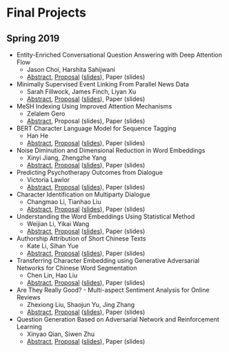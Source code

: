 Final Projects
=====

## Spring 2019

* Entity-Enriched Conversational Question Answering with Deep Attention Flow
  * Jason Choi, Harshita Sahijwani
  * [Abstract](https://drive.google.com/open?id=1KHa7kFR8NTa-M_yzSYheOqM5Hi_Y3ATJ), [Proposal](https://drive.google.com/open?id=15Gj4-yLnLGYChzxZaNfodIk6b8JiI3oM) ([slides](https://drive.google.com/open?id=16CVlqkDeZSb2M8xttwQWNL4c6nWLR4r8)), Paper (slides)
* Minimally Supervised Event Linking From Parallel News Data
  * Sarah Fillwock, James Finch, Liyan Xu
  * [Abstract](https://drive.google.com/open?id=1ech7eO-WiJLz_L9zKW9G7Rhs17qFqFPJ), [Proposal](https://drive.google.com/open?id=1rM718e7tplLLUszgLyQiL3-CmrabT7Mw) ([slides](https://drive.google.com/open?id=11rDJze8uqTquevd1Aqx8qVWZAOss719I)), Paper (slides)
* MeSH Indexing Using Improved Attention Mechanisms
  * Zelalem Gero
  * [Abstract](https://drive.google.com/open?id=1RJy0hqnig3obxka7evSqprUgZQ0b4q-9), Proposal (slides), Paper (slides)
* BERT Character Language Model for Sequence Tagging
  * Han He
  * [Abstract](https://drive.google.com/open?id=1YGFJ6xCkfaSL8E95cXSoo-fhnMHlKuRb), [Proposal](https://drive.google.com/open?id=1j9RcWTzX7IC3hPXcLFkRtoFWHpQ5rG6S) ([slides](https://drive.google.com/open?id=1VjuyCwRM19sXEQSGgDDr37zi9WuLgKWF)), Paper (slides)
* Noise Diminution and Dimensional Reduction in Word Embeddings
  * Xinyi Jiang, Zhengzhe Yang
  * [Abstract](https://drive.google.com/file/d/1mbaB3SOH3zZyQ00Py7uwgc4eAUU-gbNv/view?usp=sharing), [Proposal](https://drive.google.com/open?id=1tVT18s4vYZ9lI97yus3ygV0eT0ZsgE96) ([slides](https://drive.google.com/open?id=1cDcXApAL6NzRCKfe1lSyDVmea1JtAhkP)), Paper (slides)
* Predicting Psychotherapy Outcomes from Dialogue
  * Victoria Lawlor
  * [Abstract](https://drive.google.com/open?id=1GT_JU6tx0-84ves-zGiUIl8oonm6TR4l), [Proposal](https://drive.google.com/open?id=1E_wNiQlds5yuFdzynuoTn6itaIL3jLB3) ([slides](https://drive.google.com/open?id=1vcjCD2P8IG7bjaVUvWn2hldg5fgV3b-1)), Paper (slides)
* Character Identification on Multiparty Dialogue
  * Changmao Li, Tianhao Liu
  * [Abstract](https://drive.google.com/open?id=1KS8IIKkGPkd1e2hrfC4h1OMf-o5OZLUN), [Proposal](https://drive.google.com/open?id=1dmXliwXLsY4Nv63gkZKPXX8dmqug73X1) ([slides](https://drive.google.com/open?id=1irEqjG8GC-9FhaqVh_QfOKUUPmtiVcBb)), Paper (slides)
* Understanding the Word Embeddings Using Statistical Method
  * Weijian Li, Yikai Wang
  * [Abstract](https://drive.google.com/open?id=1W-mRB97qXgwPktrII4Xgapebj2UsQ6CT), [Proposal](https://drive.google.com/open?id=10pghPvKGnCKF-6B3i91rP0GXykJS3NBc) ([slides](https://drive.google.com/open?id=11t_bIuGncI1Ho7BpwM4AcPnM60fY2SRO)), Paper (slides)
* Authorship Attribution of Short Chinese Texts
  * Kate Li, Sihan Yue
  * [Abstract](https://drive.google.com/open?id=1w0LzSSp6vPAMaWDeUMsKV0VjJU_kSske), [Proposal](https://drive.google.com/open?id=12pdDAgAlVrszmWL7j1t9q3L9jFa2ffoJ) ([slides](https://drive.google.com/open?id=1rZYm8QXHfoCzzIoj1RpMsInoMlOB80d5)), Paper (slides)
* Transferring Character Embedding using Generative Adversarial Networks for Chinese Word
  Segmentation
  * Chen Lin, Hao Liu
  * [Abstract](https://drive.google.com/open?id=1JD-ooPyULxDXaSRpbj6Yidt3CjnFblVS), [Proposal](https://drive.google.com/open?id=1YyHAmwlNQhVNb8fJ7PqUKoj9masCDrng) ([slides](https://drive.google.com/open?id=1ELi0uGL_8MA3aMhzRuRl0U6pg8eRREPZ)), Paper (slides)
* Are They Really Good? - Multi-aspect Sentiment Analysis for Online Reviews
  * Zhexiong Liu, Shaojun Yu, Jing Zhang
  * [Abstract](https://drive.google.com/open?id=1YdPtcQu4eYxQ6AiHoq8osyRj29D03AJM), [Proposal](https://drive.google.com/open?id=1Absvn4b6smpquVxKDAdRWBADjxM6HE_L) ([slides](https://drive.google.com/open?id=1ad-Cgv06cVRyv_tZTPPQ6FEr5Vv1d3Ox)), Paper (slides)
* Question Generation Based on Adversarial Network and Reinforcement Learning
  * Xinyao Qian, Siwen Zhu
  * [Abstract](https://drive.google.com/open?id=1yTvPqv3VhVK6YA9SHcKB1zf5iqlBZR4z), [Proposal](https://drive.google.com/open?id=16zfL7qyAXPJzoU-iXmWCPmSIZXX57a-9) ([slides](https://drive.google.com/open?id=1Jxo8b8Yn-Ox4-v5JOb9VYb9SORMYsKB0)), Paper (slides)

